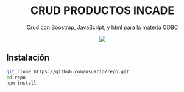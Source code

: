 <!-- Título del proyecto -->
<h1 align="center">CRUD PRODUCTOS INCADE</h1>

<!-- Descripción -->
<p align="center">
  Crud con Boostrap, JavaScript, y html para la materia ODBC
</p>

<!-- Badges -->
<p align="center">
  <img src="https://img.shields.io/badge/version-v1.0-blue">
</p>

<!-- Instalación -->
## Instalación
```bash
git clone https://github.com/usuario/repo.git
cd repo
npm install
```
